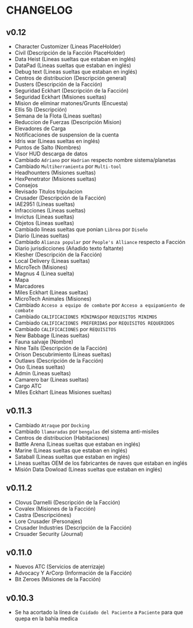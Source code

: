 # CHANGELOG

## v0.12

- Character Customizer (Lineas PlaceHolder)
- Civil (Descripción de la Facción PlaceHolder)
- Data Heist (Lineas sueltas que estaban en inglés)
- DataPad (Lineas sueltas que estaban en inglés)
- Debug text (Lineas sueltas que estaban en inglés)
- Centros de distribucion (Descripción general)
- Dusters (Descripción de la Facción)
- Seguridad Eckhart (Descripción de la Facción)
- Seguridad Eckhart (Misiones sueltas)
- Mision de eliminar matones/Grunts (Encuesta)
- Ellis 5b (Descripción)
- Semana de la Flota (Lineas sueltas)
- Reduccion de Fuerzas (Descripción Mision)
- Elevadores de Carga
- Notificaciones de suspension de la cuenta
- Idris war (Lineas sueltas en inglés)
- Puntos de Salto (Nombres)
- Visor HUD descarga de datos
- Cambiado `Adriano` por `Hadrian` respecto nombre sistema/planetas
- Cambiado `Multiherramienta` por `Multi-tool`
- Headhounters (Misiones sueltas)
- HexPenetrator (Misiones sueltas)
- Consejos
- Revisado Titulos tripulacion
- Crusader (Descripción de la Facción)
- IAE2951 (Líneas sueltas)
- Infracciones (Lineas sueltas)
- Invictus (Lineas sueltas)
- Objetos (Lineas sueltas)
- Cambiado lineas sueltas que ponian `Librea` por `Diseño`
- Diario (Lineas sueltas)
- Cambiado `Alianza popular` por `People's Alliance` respecto a Facción
- Diario jurisdicciones (Añadido texto faltante)
- Klesher (Descripción de la Facción)
- Local Delivery (Lineas sueltas)
- MicroTech (Misiones)
- Magnus 4 (Linea suelta)
- Mapa
- Marcadores
- Miles Eckhart (Lineas sueltas)
- MicroTech Animales (Misiones)
- Cambiado `Acceso a equipo de combate` por `Acceso a equipamiento de combate`
- Cambiado `CALIFICACIONES MÍNIMAS`por `REQUISITOS MINIMOS`
- Cambiado `CALIFICACIONES PREFERIDAS` por `REQUISITOS REQUERIDOS`
- Cambiado `CALIFICACIONES` por `REQUISITOS`
- New Babbage (Lineas sueltas)
- Fauna salvaje (Nombre)
- Nine Tails (Descripción de la Facción)
- Orison Descubrimiento (Lineas sueltas)
- Outlaws (Descripción de la Facción)
- Oso (Lineas sueltas)
- Admin (Lineas sueltas)
- Camarero bar (Lineas sueltas)
- Cargo ATC
- Miles Eckhart (Lineas Misiones sueltas)

## v0.11.3

- Cambiado `Atraque` por `Docking`
- Cambiado `llamaradas` por `bengalas` del sistema anti-misiles
- Centros de distribucion (Habitaciones)
- Battle Arena (Lineas sueltas que estaban en inglés)
- Marine (Lineas sueltas que estaban en inglés)
- Sataball (Lineas sueltas que estaban en inglés)
- Líneas sueltas OEM de los fabricantes de naves que estaban en inglés
- Misión Data Dowload (Lineas  sueltas que estaban en inglés)

## v0.11.2
- Clovus Darnelli (Descripción de la Facción)
- Covalex (Misiones de la Facción)
- Castra (Descripciónes)
- Lore Crusader (Personajes)
- Crusader Industries (Descripción de la Facción)
- Crsuader Security (Journal)

## v0.11.0
- Nuevos ATC (Servicios de aterrizaje)
- Advocacy Y ArCorp (Información de la Facción)
- Bit Zeroes (Misiones de la Facción)

## v0.10.3
- Se ha acortado la línea de `Cuidado del Paciente` a `Paciente` para que quepa en la bahía medica
